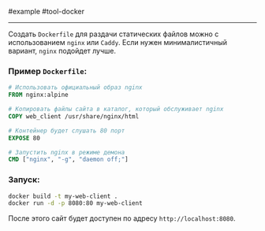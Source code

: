 #example #tool-docker

---
Создать `Dockerfile` для раздачи статических файлов можно с использованием `nginx` или `Caddy`. Если нужен минималистичный вариант, `nginx` подойдет лучше.

### Пример `Dockerfile`:

```dockerfile
# Использовать официальный образ nginx
FROM nginx:alpine

# Копировать файлы сайта в каталог, который обслуживает nginx
COPY web_client /usr/share/nginx/html

# Контейнер будет слушать 80 порт
EXPOSE 80

# Запустить nginx в режиме демона
CMD ["nginx", "-g", "daemon off;"]
```

### Запуск:

```sh
docker build -t my-web-client .
docker run -d -p 8080:80 my-web-client
```

После этого сайт будет доступен по адресу `http://localhost:8080`.